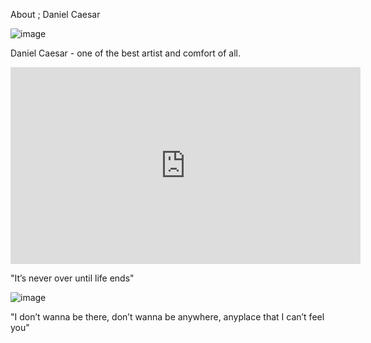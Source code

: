About ; Daniel Caesar

![image](https://github.com/yutazkii/yutazkii.github.io/assets/151000571/f0a4c80b-1aac-4e4c-82bc-a34763093a69)

Daniel Caesar - one of the best artist and comfort of all.


<iframe width="560" height="315" src="https://www.youtube.com/embed/HdA6zKbdpYs?si=EQk7ewpSvpBduwGp" title="YouTube video player" frameborder="0" allow="accelerometer; autoplay; clipboard-write; encrypted-media; gyroscope; picture-in-picture; web-share" allowfullscreen></iframe>

"It’s never over until life ends"


![image](https://github.com/yutazkii/yutazkii.github.io/assets/151000571/ad14c245-6bab-4a9a-a489-5615ead89600)

"I don’t wanna be there, don’t wanna be anywhere, anyplace that I can’t feel you"
